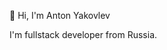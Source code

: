 👋 Hi, I'm Anton Yakovlev

I'm fullstack developer from Russia.

<!---
ja-kant/ja-kant is a ✨ special ✨ repository because its `README.md` (this file) appears on your GitHub profile.
You can click the Preview link to take a look at your changes.
--->

